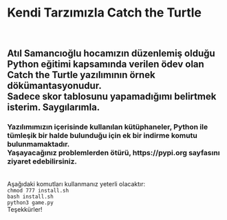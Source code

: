 <h1>Kendi Tarzımızla Catch the Turtle</h1><br/>
<h2><b>Atıl Samancıoğlu hocamızın düzenlemiş olduğu Python eğitimi kapsamında verilen ödev olan Catch the Turtle yazılımının örnek dökümantasyonudur.<br/>Sadece skor tablosunu yapamadığımı belirtmek isterim. Saygılarımla.</b></h2>
<h3><b>Yazılımımızın içerisinde kullanılan kütüphaneler, Python ile tümleşik bir halde bulunduğu için ek bir indirme komutu bulunmamaktadır.<br/>Yaşayacağınız problemlerden ötürü, https://pypi.org sayfasını ziyaret edebilirsiniz.</b></h2><br/>
Aşağıdaki komutları kullanmanız yeterli olacaktır:<br/>
<code>chmod 777 install.sh</code><br/>
<code>bash install.sh</code><br/>
<code>python3 game.py</code><br/>
Teşekkürler!
